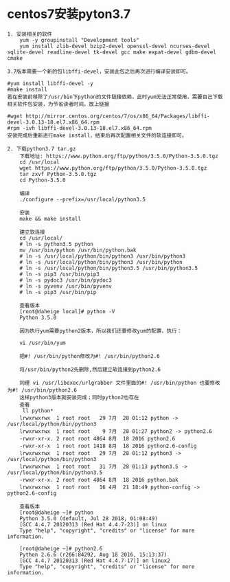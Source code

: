# centos7安装pyton3.7
    1. 安装相关的软件
        yum -y groupinstall "Development tools"
        yum install zlib-devel bzip2-devel openssl-devel ncurses-devel sqlite-devel readline-devel tk-devel gcc make expat-devel gdbm-devel cmake

    3.7版本需要一个新的包libffi-devel，安装此包之后再次进行编译安装即可。

    #yum install libffi-devel -y
    #make install
    若在安装前移除了/usr/bin下python的文件链接依赖，此时yum无法正常使用，需要自己下载相关软件包安装，为节省读者时间，放上链接

    #wget http://mirror.centos.org/centos/7/os/x86_64/Packages/libffi-devel-3.0.13-18.el7.x86_64.rpm
    #rpm -ivh libffi-devel-3.0.13-18.el7.x86_64.rpm
    安装完成后重新进行make install，结束后再次配置相关文件的软连接即可。

    2. 下载python3.7 tar.gz
        下载地址: https://www.python.org/ftp/python/3.5.0/Python-3.5.0.tgz
        cd /usr/local
        wget https://www.python.org/ftp/python/3.5.0/Python-3.5.0.tgz
        tar zxvf Python-3.5.0.tgz
        cd Python-3.5.0

        编译
        ./configure --prefix=/usr/local/python3.5

        安装
        make && make install

        建立软连接
        cd /usr/local/
        # ln -s python3.5 python
        mv /usr/bin/python /usr/bin/python.bak
        # ln -s /usr/local/python/bin/python3 /usr/bin/python3
        # ln -s /usr/local/python/bin/python3 /usr/bin/python
        # ln -s /usr/local/python/bin/python3.5 /usr/bin/python3.5
        # ln -s pip3 /usr/bin/pip3
        # ln -s pydoc3 /usr/bin/pydoc3
        # ln -s pyvenv /usr/bin/pyvenv
        # ln -s pip3 /usr/bin/pip

        查看版本
        [root@daheige local]# python -V
        Python 3.5.0

        因为执行yum需要python2版本，所以我们还要修改yum的配置，执行：

        vi /usr/bin/yum

        把#! /usr/bin/python修改为#! /usr/bin/python2.6

        将/usr/bin/python2先删除,然后建立软连接到python2.6

        同理 vi /usr/libexec/urlgrabber 文件里面的#! /usr/bin/python 也要修改为#! /usr/bin/python2.6
        这样python3版本就安装完成；同时python2也存在
        查看
         ll python*
        lrwxrwxrwx  1 root root   29 7月  28 01:12 python -> /usr/local/python/bin/python3
        lrwxrwxrwx  1 root root    9 7月  28 01:27 python2 -> python2.6
        -rwxr-xr-x. 2 root root 4864 8月  18 2016 python2.6
        -rwxr-xr-x  1 root root 1418 8月  18 2016 python2.6-config
        lrwxrwxrwx  1 root root   29 7月  28 01:12 python3 -> /usr/local/python/bin/python3
        lrwxrwxrwx  1 root root   31 7月  28 01:13 python3.5 -> /usr/local/python/bin/python3.5
        -rwxr-xr-x. 2 root root 4864 8月  18 2016 python.bak
        lrwxrwxrwx  1 root root   16 4月  21 18:49 python-config -> python2.6-config

        查看版本
        [root@daheige ~]# python
        Python 3.5.0 (default, Jul 28 2018, 01:08:49) 
        [GCC 4.4.7 20120313 (Red Hat 4.4.7-23)] on linux
        Type "help", "copyright", "credits" or "license" for more information.

        [root@daheige ~]# python2.6
        Python 2.6.6 (r266:84292, Aug 18 2016, 15:13:37) 
        [GCC 4.4.7 20120313 (Red Hat 4.4.7-17)] on linux2
        Type "help", "copyright", "credits" or "license" for more information.
        




